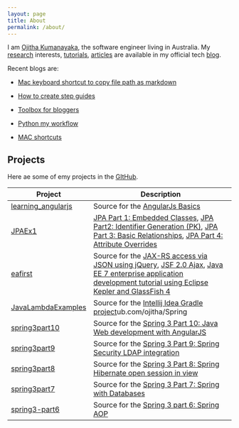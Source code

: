 ```yaml
---
layout: page
title: About
permalink: /about/
---
```

I am [Ojitha Kumanayaka](https://www.linkedin.com/in/ojitha), the software engineer living in Australia. My [research](https://ojitha.blogspot.com/p/research.html) interests, [tutorials](https://ojitha.blogspot.com/p/tutorials.html), [articles](https://ojitha.blogspot.com/p/articles.html) are available in my official tech [blog](https://ojitha.blogspot.com.au).

Recent blogs are:

- [Mac keyboard shortcut to copy file path as markdown](https://ojitha.blogspot.com/2020/06/macos-quick-action-to-copy-markdown.html)

- [How to create step guides](https://ojitha.blogspot.com/2020/05/annotated-screenshot-in-mac-preview.html)

- [Toolbox for bloggers](https://ojitha.blogspot.com/2020/05/animated-gif-for-blogger.html)

- [Python my workflow](https://ojitha.blogspot.com/2020/05/python-my-workflow.html)

- [MAC shortcuts](https://ojitha.blogspot.com/2020/04/mac-shortcuts.html)

     

## Projects
Here ae some of emy projects in the [GItHub](https://github.com/ojitha).

|Project| Description |
|--|--|
| [learning_angularjs](https://github.com/ojitha/learning_angularjs) | Source for the [AngularJs Basics](https://ojitha.blogspot.com/2020/05/angularjs-basics.html) |
| [JPAEx1](https://github.com/ojitha/JPAEx1) | [JPA Part 1: Embedded Classes](https://ojitha.blogspot.com/2013/07/jpa-part-1-embedded-classes.html), [JPA Part2: Identifier Generation (PK)](https://ojitha.blogspot.com/2013/07/jpa-part2-identifier-generation-pk.html), [JPA Part 3: Basic Relationships](https://ojitha.blogspot.com/2013/07/jpa-part-3-basic-relationships.html), [JPA Part 4: Attribute Overrides](https://ojitha.blogspot.com/2013/07/jpa-part-4-attribute-overrides.html) |
| [eafirst](https://github.com/ojitha/eafirst) | Source for the [JAX-RS access via JSON using jQuery](https://ojitha.blogspot.com/2013/07/jax-rs-access-via-json-using-jquery.html), [JSF 2.0 Ajax](https://ojitha.blogspot.com/2013/07/jsf-20-ajax.html), [Java EE 7 enterprise application development tutorial using Eclipse Kepler and GlassFish 4](https://ojitha.blogspot.com/2013/07/java-enterprise-application-development.html) |
| [JavaLambdaExamples](https://github.com/ojitha/JavaLambdaExamples) | Source for the [Intellij Idea Gradle project](https://ojitha.blogspot.com/2018/08/intellij-idea-gradle-project.html)ub.com/ojitha/Spring |
| [spring3part10](https://github.com/ojitha/spring3part10) | Source for the [Spring 3 Part 10: Java Web development with AngularJS](https://ojitha.blogspot.com/2016/04/java-web-development-with-angularjs.html) |
| [spring3part9](https://github.com/ojitha/spring3part9) | Source for the [Spring 3 Part 9: Spring Security LDAP integration](https://ojitha.blogspot.com/2016/05/spring-3-part-9-spring-security-ldap.html) |
| [spring3part8](https://github.com/ojitha/spring3part8) | Source for the [Spring 3 Part 8: Spring Hibernate open session in view](https://ojitha.blogspot.com/2013/05/spring-3-part-8-spring-hibernate-open.html) |
| [spring3part7](https://github.com/ojitha/spring3part7) | Source for the [Spring 3 Part 7: Spring with Databases](https://ojitha.blogspot.com/2013/04/spring-3-part-7-spring-with-databases.html) |
| [spring3-part6](https://github.com/ojitha/spring3-part6) | Source for the [Spring 3 part 6: Spring AOP](https://ojitha.blogspot.com/2013/03/spring-3-part-6-spring-aop.html) |

